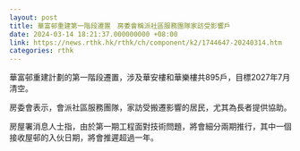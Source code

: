 ```yaml
---
layout: post
title: 華富邨重建第一階段遷置　房委會稱派社區服務團隊家訪受影響戶
date: 2024-03-14 18:21:37.000000000 +08:00
link: https://news.rthk.hk/rthk/ch/component/k2/1744647-20240314.htm
categories: rthk
---
```


華富邨重建計劃的第一階段遷置，涉及華安樓和華樂樓共895戶，目標2027年7月清空。

房委會表示，會派社區服務團隊，家訪受搬遷影響的居民，尤其為長者提供協助。

房屋署消息人士指，由於第一期工程面對技術問題，將會細分兩期推行，其中一個接收屋邨的入伙日期，將會推遲超過一年。
